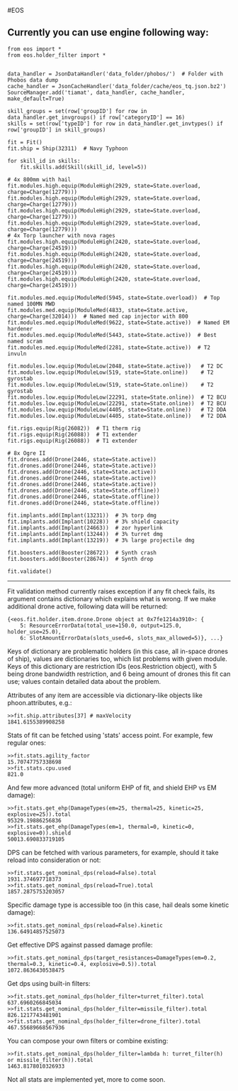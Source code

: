 #EOS

Currently you can use engine following way:
-------------------------------------------------------------------------------

    from eos import *
    from eos.holder_filter import *


    data_handler = JsonDataHandler('data_folder/phobos/')  # Folder with Phobos data dump
    cache_handler = JsonCacheHandler('data_folder/cache/eos_tq.json.bz2')
    SourceManager.add('tiamat', data_handler, cache_handler, make_default=True)

    skill_groups = set(row['groupID'] for row in data_handler.get_invgroups() if row['categoryID'] == 16)
    skills = set(row['typeID'] for row in data_handler.get_invtypes() if row['groupID'] in skill_groups)

    fit = Fit()
    fit.ship = Ship(32311)  # Navy Typhoon

    for skill_id in skills:
        fit.skills.add(Skill(skill_id, level=5))

    # 4x 800mm with hail
    fit.modules.high.equip(ModuleHigh(2929, state=State.overload, charge=Charge(12779)))
    fit.modules.high.equip(ModuleHigh(2929, state=State.overload, charge=Charge(12779)))
    fit.modules.high.equip(ModuleHigh(2929, state=State.overload, charge=Charge(12779)))
    fit.modules.high.equip(ModuleHigh(2929, state=State.overload, charge=Charge(12779)))
    # 4x Torp launcher with nova rages
    fit.modules.high.equip(ModuleHigh(2420, state=State.overload, charge=Charge(24519)))
    fit.modules.high.equip(ModuleHigh(2420, state=State.overload, charge=Charge(24519)))
    fit.modules.high.equip(ModuleHigh(2420, state=State.overload, charge=Charge(24519)))
    fit.modules.high.equip(ModuleHigh(2420, state=State.overload, charge=Charge(24519)))

    fit.modules.med.equip(ModuleMed(5945, state=State.overload))  # Top named 100MN MWD
    fit.modules.med.equip(ModuleMed(4833, state=State.active, charge=Charge(32014)))  # Named med cap injector with 800
    fit.modules.med.equip(ModuleMed(9622, state=State.active))  # Named EM hardener
    fit.modules.med.equip(ModuleMed(5443, state=State.active))  # Best named scram
    fit.modules.med.equip(ModuleMed(2281, state=State.active))  # T2 invuln

    fit.modules.low.equip(ModuleLow(2048, state=State.active))   # T2 DC
    fit.modules.low.equip(ModuleLow(519, state=State.online))    # T2 gyrostab
    fit.modules.low.equip(ModuleLow(519, state=State.online))    # T2 gyrostab
    fit.modules.low.equip(ModuleLow(22291, state=State.online))  # T2 BCU
    fit.modules.low.equip(ModuleLow(22291, state=State.online))  # T2 BCU
    fit.modules.low.equip(ModuleLow(4405, state=State.online))   # T2 DDA
    fit.modules.low.equip(ModuleLow(4405, state=State.online))   # T2 DDA

    fit.rigs.equip(Rig(26082))  # T1 therm rig
    fit.rigs.equip(Rig(26088))  # T1 extender
    fit.rigs.equip(Rig(26088))  # T1 extender

    # 8x Ogre II
    fit.drones.add(Drone(2446, state=State.active))
    fit.drones.add(Drone(2446, state=State.active))
    fit.drones.add(Drone(2446, state=State.active))
    fit.drones.add(Drone(2446, state=State.active))
    fit.drones.add(Drone(2446, state=State.active))
    fit.drones.add(Drone(2446, state=State.offline))
    fit.drones.add(Drone(2446, state=State.offline))
    fit.drones.add(Drone(2446, state=State.offline))

    fit.implants.add(Implant(13231))  # 3% torp dmg
    fit.implants.add(Implant(10228))  # 3% shield capacity
    fit.implants.add(Implant(24663))  # zor hyperlink
    fit.implants.add(Implant(13244))  # 3% turret dmg
    fit.implants.add(Implant(13219))  # 3% large projectile dmg

    fit.boosters.add(Booster(28672))  # Synth crash
    fit.boosters.add(Booster(28674))  # Synth drop

    fit.validate()

-------------------------------------------------------------------------------

Fit validation method currently raises exception if any fit check fails, its argument contains dictionary which explains what is wrong. If we make additional drone active, following data will be returned:

    {<eos.fit.holder.item.drone.Drone object at 0x7fe1214a3910>: {
        5: ResourceErrorData(total_use=150.0, output=125.0, holder_use=25.0),
        6: SlotAmountErrorData(slots_used=6, slots_max_allowed=5)}, ...}

Keys of dictionary are problematic holders (in this case, all in-space drones of ship), values are dictionaries too, which list problems with given module. Keys of this dictionary are restriction IDs (eos.Restriction object), with 5 being drone bandwidth restriction, and 6 being amount of drones this fit can use; values contain detailed data about the problem.

Attributes of any item are accessible via dictionary-like objects like phoon.attributes, e.g.:

    >>fit.ship.attributes[37] # maxVelocity
    1841.6155389908258

Stats of fit can be fetched using 'stats' access point. For example, few regular ones:

    >>fit.stats.agility_factor
    15.70747757338698
    >>fit.stats.cpu.used
    821.0

And few more advanced (total uniform EHP of fit, and shield EHP vs EM damage):

    >>fit.stats.get_ehp(DamageTypes(em=25, thermal=25, kinetic=25, explosive=25)).total
    95329.19886256836
    >>fit.stats.get_ehp(DamageTypes(em=1, thermal=0, kinetic=0, explosive=0)).shield
    50013.690833719105

DPS can be fetched with various parameters, for example, should it take reload into consideration or not:

    >>fit.stats.get_nominal_dps(reload=False).total
    1931.374697718373
    >>fit.stats.get_nominal_dps(reload=True).total
    1857.2875753203057

Specific damage type is accessible too (in this case, hail deals some kinetic damage):

    >>fit.stats.get_nominal_dps(reload=False).kinetic
    136.64914857525073

Get effective DPS against passed damage profile:

    >>fit.stats.get_nominal_dps(target_resistances=DamageTypes(em=0.2, thermal=0.3, kinetic=0.4, explosive=0.5)).total
    1072.8636430538475

Get dps using built-in filters:

    >>fit.stats.get_nominal_dps(holder_filter=turret_filter).total
    637.6960266845034
    >>fit.stats.get_nominal_dps(holder_filter=missile_filter).total
    826.1217743481901
    >>fit.stats.get_nominal_dps(holder_filter=drone_filter).total
    467.55689668567936

You can compose your own filters or combine existing:

    >>fit.stats.get_nominal_dps(holder_filter=lambda h: turret_filter(h) or missile_filter(h)).total
    1463.8178010326933

Not all stats are implemented yet, more to come soon.
